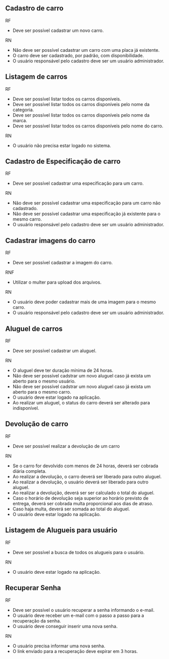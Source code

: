 ## Cadastro de carro

RF

- Deve ser possível cadastrar um novo carro.

RN

- Não deve ser possível cadastrar um carro com uma placa já existente.
- O carro deve ser cadastrado, por padrão, com disponibilidade.
- O usuário responsável pelo cadastro deve ser um usuário administrador.

## Listagem de carros

RF

- Deve ser possível listar todos os carros disponíveis.
- Deve ser possível listar todos os carros disponíveis pelo nome da categoria.
- Deve ser possível listar todos os carros disponíveis pelo nome da marca.
- Deve ser possível listar todos os carros disponíveis pelo nome do carro.

RN

- O usuário não precisa estar logado no sistema.

## Cadastro de Especificação de carro

RF

- Deve ser possível cadastrar uma especificação para um carro.

RN

- Não deve ser possível cadastrar uma especificação para um carro não cadastrado.
- Não deve ser possível cadastrar uma especificação já existente para o mesmo carro.
- O usuário responsável pelo cadastro deve ser um usuário administrador.

## Cadastrar imagens do carro

RF

- Deve ser possível cadastrar a imagem do carro.

RNF

- Utilizar o multer para upload dos arquivos.

RN

- O usuário deve poder cadastrar mais de uma imagem para o mesmo carro.
- O usuário responsável pelo cadastro deve ser um usuário administrador.

## Aluguel de carros

RF

- Deve ser possível cadastrar um aluguel.

RN

- O aluguel deve ter duração mínima de 24 horas.
- Não deve ser possível cadstrar um novo aluguel caso já exista um aberto para o mesmo usuário.
- Não deve ser possível cadstrar um novo aluguel caso já exista um aberto para o mesmo carro.
- O usuário deve estar logado na aplicação.
- Ao realizar um aluguel, o status do carro deverá ser alterado para indisponível.

## Devolução de carro

RF

- Deve ser possível realizar a devolução de um carro

RN

- Se o carro for devolvido com menos de 24 horas, deverá ser cobrada diária completa.
- Ao realizar a devolução, o carro deverá ser liberado para outro aluguel.
- Ao realizar a devolução, o usuário deverá ser liberado para outro aluguel.
- Ao realizar a devolução, deverá ser ser calculado o total do aluguel.
- Caso o horário de devolução seja superior ao horário previsto de entrega, deverá ser cobrada multa proporcional aos dias de atraso.
- Caso haja multa, deverá ser somada ao total do aluguel.
- O usuário deve estar logado na aplicação.

## Listagem de Alugueis para usuário

RF

- Deve ser possível a busca de todos os alugueis para o usuário.

RN

- O usuário deve estar logado na aplicação.

## Recuperar Senha

RF

- Deve ser possível o usuário recuperar a senha informando o e-mail.
- O usuário deve receber um e-mail com o passo a passo para a recuperação da senha.
- O usuário deve conseguir inserir uma nova senha.

RN

- O usuário precisa informar uma nova senha.
- O link enviado para a recuperação deve expirar em 3 horas.
